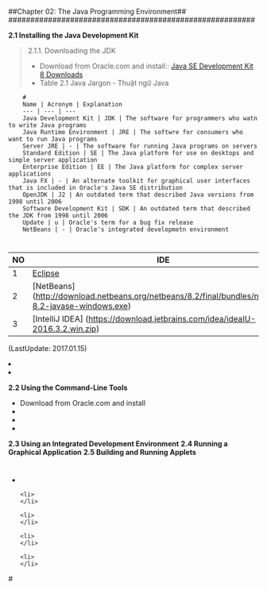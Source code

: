 ##Chapter 02: The Java Programming Environment##
########################################################

**2.1 Installing the Java Development Kit**
> 2.1.1. Downloading the JDK
    <ul>
        <li>Download from Oracle.com and install:: 
        [Java SE Development Kit 8 Downloads](http://www.oracle.com/technetwork/java/javase/downloads/jdk8-downloads-2133151.html) 
        </li>
        <li>Table 2.1 Java Jargon - Thuật ngữ Java </li>

        #
        Name | Acronym | Explanation
        --- | --- | ---
        Java Development Kit | JDK | The software for programmers who watn to write Java programs
        Java Runtime Environment | JRE | The softwre for consumers who want to run Java programs
        Server JRE | - | The software for running Java programs on servers
        Standard Edition | SE | The Java platform for use on desktops and simple server application
        Enterprise Edition | EE | The Java platform for complex server applications
        Java FX | - | An alternate toolkit for graphical user interfaces that is included in Oracle's Java SE distribution
        OpenJDK | J2 | An outdated term that described Java versions from 1998 until 2006
        Software Development Kit | SDK | An outdated term that described the JDK from 1998 until 2006
        Update | u | Oracle's term for a bug fix release
        NetBeans | - | Oracle's integrated developmetn environment


#

NO | IDE             
---|-----------------
 1 |[Eclipse](https://eclipse.org/downloads/download.php?file=/technology/epp/downloads/release/neon/2/eclipse-java-neon-2-win32-x86_64.zip)      
 2 |[NetBeans] (http://download.netbeans.org/netbeans/8.2/final/bundles/netbeans-8.2-javase-windows.exe)
 3 |[IntelliJ IDEA] (https://download.jetbrains.com/idea/ideaIU-2016.3.2.win.zip)
(LastUpdate: 2017.01.15)
        <li>
        </li>
        <li>
        </li>
    </ul>



**2.2 Using the Command-Line Tools**
<ul>
<li>Download from Oracle.com and install</li>
<li></li>
<li></li>
<li></li>
</ul>

**2.3 Using an Integrated Development Environment**
**2.4 Running a Graphical Application**
**2.5 Building and Running Applets**





#
<ul>
    <li>
    </li>

    <li>
    </li>

    <li>
    </li>

    <li>
    </li>

    <li>
    </li>
</ul>
#
